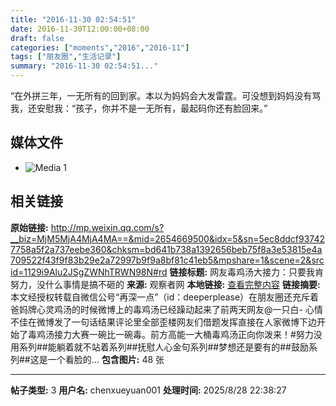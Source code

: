 ```yaml
---
title: "2016-11-30 02:54:51"
date: 2016-11-30T12:00:00+08:00
draft: false
categories: ["moments","2016","2016-11"]
tags: ["朋友圈","生活记录"]
summary: "2016-11-30 02:54:51..."
---
```


“在外拼三年，一无所有的回到家。本以为妈妈会大发雷霆。可没想到妈妈没有骂我，还安慰我：“孩子，你并不是一无所有，最起码你还有脸回来。”

## 媒体文件

- ![Media 1](/Moments/photos/2016-11-30/201611300254510.jpg)

## 相关链接

**原始链接:** http://mp.weixin.qq.com/s?__biz=MjM5MjA4MjA4MA==&mid=2654669500&idx=5&sn=5ec8ddcf937427758a5f2a737eebe360&chksm=bd641b738a1392656beb75f8a3e53815e4a709522f43f9f83b29e2a72997b9f9a8bf81c41eb5&mpshare=1&scene=2&srcid=1129i9Alu2JSgZWNhTRWN98N#rd
**链接标题:** 网友毒鸡汤大接力：只要我肯努力，没什么事情是搞不砸的
**来源:** 观察者网
**本地链接:** [查看完整内容](/link_content/2016/11/2016-11-30-2/link_content/)
**链接摘要:** 本文经授权转载自微信公号“再深一点”（id：deeperplease）在朋友圈还充斥着爸妈牌心灵鸡汤的时候微博上的毒鸡汤已经躁动起来了前两天网友@一只白- 心情不佳在微博发了一句话结果评论里全部歪楼网友们借题发挥直接在人家微博下边开始了毒鸡汤接力大赛一碗比一碗毒。前方高能一大桶毒鸡汤正向你泼来！#努力没用系列##能躺着就不站着系列##抚慰人心金句系列##梦想还是要有的##鼓励系列##这是一个看脸的...
**包含图片:** 48 张

---

**帖子类型:** 3
**用户名:** chenxueyuan001
**处理时间:** 2025/8/28 22:38:27